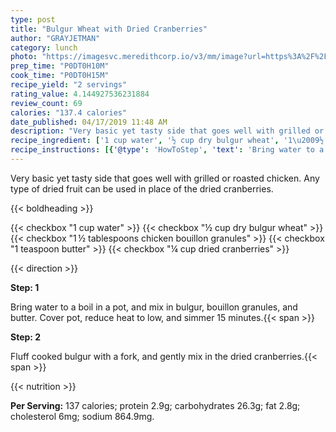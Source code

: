 ```yaml
---
type: post
title: "Bulgur Wheat with Dried Cranberries"
author: "GRAYJETMAN"
category: lunch
photo: "https://imagesvc.meredithcorp.io/v3/mm/image?url=https%3A%2F%2Fimages.media-allrecipes.com%2Fuserphotos%2F97078.jpg"
prep_time: "P0DT0H10M"
cook_time: "P0DT0H15M"
recipe_yield: "2 servings"
rating_value: 4.144927536231884
review_count: 69
calories: "137.4 calories"
date_published: 04/17/2019 11:48 AM
description: "Very basic yet tasty side that goes well with grilled or roasted chicken. Any type of dried fruit can be used in place of the dried cranberries."
recipe_ingredient: ['1 cup water', '½ cup dry bulgur wheat', '1\u2009½ tablespoons chicken bouillon granules', '1 teaspoon butter', '¼ cup dried cranberries']
recipe_instructions: [{'@type': 'HowToStep', 'text': 'Bring water to a boil in a pot, and mix in bulgur, bouillon granules, and butter. Cover pot, reduce heat to low, and simmer 15 minutes.\n'}, {'@type': 'HowToStep', 'text': 'Fluff cooked bulgur with a fork, and gently mix in the dried cranberries.\n'}]
---
```


Very basic yet tasty side that goes well with grilled or roasted chicken. Any type of dried fruit can be used in place of the dried cranberries. 

{{< boldheading >}}

{{< checkbox "1 cup water" >}}
{{< checkbox "½ cup dry bulgur wheat" >}}
{{< checkbox "1 ½ tablespoons chicken bouillon granules" >}}
{{< checkbox "1 teaspoon butter" >}}
{{< checkbox "¼ cup dried cranberries" >}}


{{< direction >}}

**Step: 1**

Bring water to a boil in a pot, and mix in bulgur, bouillon granules, and butter. Cover pot, reduce heat to low, and simmer 15 minutes.{{< span >}}

**Step: 2**

Fluff cooked bulgur with a fork, and gently mix in the dried cranberries.{{< span >}}

{{< nutrition >}}

**Per Serving:** 137 calories; protein 2.9g; carbohydrates 26.3g; fat 2.8g; cholesterol 6mg; sodium 864.9mg.